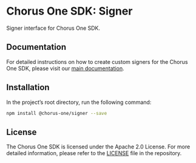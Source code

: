 # Chorus One SDK: Signer

Signer interface for Chorus One SDK.

## Documentation

For detailed instructions on how to create custom signers for the Chorus One SDK, please visit our [main documentation](http://example.com/todo-fix-me).

## Installation

In the project’s root directory, run the following command:

```bash
npm install @chorus-one/signer --save
```

## License

The Chorus One SDK is licensed under the Apache 2.0 License. For more detailed information, please refer to the [LICENSE](./LICENSE) file in the repository.

